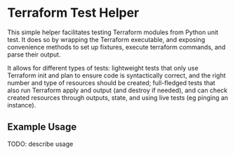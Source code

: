 # Terraform Test Helper

This simple helper facilitates testing Terraform modules from Python unit test. It does so by wrapping the Terraform executable, and exposing convenience methods to set up fixtures, execute terraform commands, and parse their output.

It allows for different types of tests: lightweight tests that only use Terraform init and plan to ensure code is syntactically correct, and the right number and type of resources should be created; full-fledged tests that also run Terraform apply and output (and destroy if needed), and can check created resources through outputs, state, and using live tests (eg pinging an instance).

## Example Usage

TODO: describe usage
